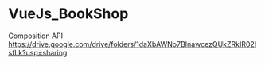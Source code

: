 # VueJs_BookShop
Composition API
https://drive.google.com/drive/folders/1daXbAWNo7BInawcezQUkZRkIR02IsfLk?usp=sharing
